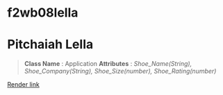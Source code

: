 # f2wb08lella
# Pitchaiah Lella

> __Class Name__ : Application 
> __Attributes__ : *Shoe_Name(String), Shoe_Company(String), Shoe_Size(number), Shoe_Rating(number)*

[Render link](https://f2wb08lella.onrender.com)
